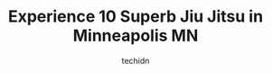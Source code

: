 ---
layout: ampstory
image: https://i0.wp.com/www.depkes.org/wp-content/uploads/2023/06/jiu-jitsu-0-in-minneapolis-mn-1685765346.jpeg?resize=640,853
author: techidn
featured: false
description: Discover the impressive array of Jiu Jitsu options in Minneapolis MN, where you can find 10 of the largest Jiu Jitsu establishments in the area. From renowned classics to hidden gems, Minnea
title: Experience 10 Superb Jiu Jitsu in Minneapolis MN
cover:
   title: Experience 10 Superb Jiu Jitsu in Minneapolis MN
   subtitle: Rickpate
   background: https://www.depkes.org/wp-content/uploads/2023/06/jiu-jitsu-0-in-minneapolis-mn-1685765346.jpeg

pages: 
 - layout: thirds
   top: <h1>#1 Southside Brazilian Jiu-Jitsu Academy</h1>
   bottom: "<p>This is an excellent Jiu jitsu gym, I highly recommend it to other parents. My son attended and received stellar training. He was new to the sport and timid, and I always</p>"
   background: https://www.depkes.org/wp-content/uploads/2023/06/jiu-jitsu-1-in-minneapolis-mn-1685765346.jpeg
   backgroundblur: true
 - layout: thirds
   top: <h1>#2 Minnesota Kali Group</h1>
   bottom: "<p>As a beginner, I feel very welcomed into this gym. I was worried that my lack of knowledge and ability was going to slow others down, but nobody has made me feel like I d</p>"
   background: https://www.depkes.org/wp-content/uploads/2023/06/jiu-jitsu-2-in-minneapolis-mn-1685765347.jpeg
   cta:
      link: https://www.depkes.org/blog/experience-10-superb-jiu-jitsu-in-minneapolis-mn/
      text: Experience 10 Superb Jiu Jitsu in Minneapolis MN
 - layout: thirds
   top: <h1>#3 Grappler Station</h1>
   bottom: "<p>2015 Ford Pkwy, St Paul, MN 55116, United States</p>"
   background: https://www.depkes.org/wp-content/uploads/2023/06/jiu-jitsu-3-in-minneapolis-mn-1685765347.jpeg
   cta:
      link: https://www.depkes.org/blog/experience-10-superb-jiu-jitsu-in-minneapolis-mn/
      text: Experience 10 Superb Jiu Jitsu in Minneapolis MN
 - layout: thirds
   top: <h1>#4 World Jiu Jitsu Academy</h1>
   bottom: "<p>6900 Shady Oak Rd #100, Eden Prairie, MN 55344, United States</p>"
   background: https://images.unsplash.com/photo-1533735380053-eb8d0759b24a?ixlib=rb-4.0.3&ixid=MnwxMjA3fDB8MHxwaG90by1wYWdlfHx8fGVufDB8fHx8&auto=format&fit=crop&w=640&h=853&q=80
   cta:
      link: https://www.depkes.org/blog/experience-10-superb-jiu-jitsu-in-minneapolis-mn/
      text: Experience 10 Superb Jiu Jitsu in Minneapolis MN
 - layout: thirds
   top: <h1>#5 M-Theory Martial Arts</h1>
   bottom: "<p>5700 W 36th St, St Louis Park, MN 55416, United States</p>"
   background: https://images.unsplash.com/photo-1597773150796-e5c14ebecbf5?ixlib=rb-4.0.3&ixid=MnwxMjA3fDB8MHxwaG90by1wYWdlfHx8fGVufDB8fHx8&auto=format&fit=crop&w=640&h=853&q=80
   cta:
      link: https://www.depkes.org/blog/experience-10-superb-jiu-jitsu-in-minneapolis-mn/
      text: Experience 10 Superb Jiu Jitsu in Minneapolis MN
 - layout: thirds
   top: <h1>#6 Bellum Brazilian Jiu Jitsu</h1>
   bottom: "<p>655 Fairview Ave N suite 260, St Paul, MN 55104, United States</p>"
   background: https://images.unsplash.com/photo-1595364397663-fca4f075d796?ixlib=rb-4.0.3&ixid=MnwxMjA3fDB8MHxwaG90by1wYWdlfHx8fGVufDB8fHx8&auto=format&fit=crop&w=640&h=853&q=80
   cta:
      link: https://www.depkes.org/blog/experience-10-superb-jiu-jitsu-in-minneapolis-mn/
      text: Experience 10 Superb Jiu Jitsu in Minneapolis MN
 - layout: thirds
   top: <h1>#7 Warriors Cove Martial Arts & Fitness</h1>
   bottom: "<p>7107 Cedar Lk Rd S, St Louis Park, MN 55426, United States</p>"
   background: https://images.unsplash.com/photo-1613843873231-1447db182f97?ixlib=rb-4.0.3&ixid=MnwxMjA3fDB8MHxwaG90by1wYWdlfHx8fGVufDB8fHx8&auto=format&fit=crop&w=640&h=853&q=80
   cta:
      link: https://www.depkes.org/blog/experience-10-superb-jiu-jitsu-in-minneapolis-mn/
      text: Experience 10 Superb Jiu Jitsu in Minneapolis MN
 - layout: thirds
   middle: Continue reading...
   background: https://plus.unsplash.com/premium_photo-1664640458616-3c74f8cb4589?ixlib=rb-4.0.3&ixid=MnwxMjA3fDB8MHxwaG90by1wYWdlfHx8fGVufDB8fHx8&auto=format&fit=crop&w=640&h=853&q=80
   cta:
      link: https://www.depkes.org/blog/experience-10-superb-jiu-jitsu-in-minneapolis-mn/
      text: Experience 10 Superb Jiu Jitsu in Minneapolis MN
      
---